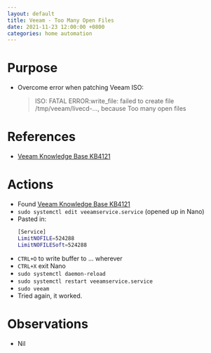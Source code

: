 ```yaml
---
layout: default
title: Veeam - Too Many Open Files
date: 2021-11-23 12:00:00 +0800
categories: home automation
---
```


# Purpose
- Overcome error when patching Veeam ISO:
  > ISO: FATAL ERROR:write_file: failed to create file /tmp/veeam/livecd-..., because Too many open files

# References
- [Veeam Knowledge Base KB4121](https://www.veeam.com/kb4121)


# Actions
- Found [Veeam Knowledge Base KB4121](https://www.veeam.com/kb4121)
- `sudo systemctl edit veeamservice.service` (opened up in Nano)
- Pasted in:
    ```bash
    [Service]
    LimitNOFILE=524288
    LimitNOFILESoft=524288
    ```
- `CTRL+O` to write buffer to ... wherever
- `CTRL+X` exit Nano
- `sudo systemctl daemon-reload`
- `sudo systemctl restart veeamservice.service`
- `sudo veeam`
- Tried again, it worked.

# Observations
- Nil
